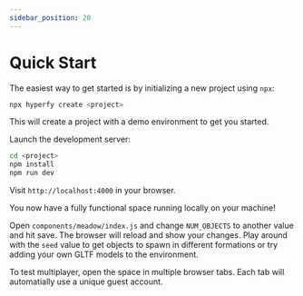 ```yaml
---
sidebar_position: 20
---
```


# Quick Start

The easiest way to get started is by initializing a new project using `npx`:

```bash
npx hyperfy create <project>
```

This will create a project with a demo environment to get you started.

Launch the development server:

```bash
cd <project>
npm install
npm run dev
```

Visit `http://localhost:4000` in your browser.

You now have a fully functional space running locally on your machine!

Open `components/meadow/index.js` and change `NUM_OBJECTS` to another value and hit save. The browser will reload and show your changes. Play around with the `seed` value to get objects to spawn in different formations or try adding your own GLTF models to the environment.

To test multiplayer, open the space in multiple browser tabs. Each tab will automatially use a unique guest account.


